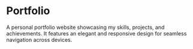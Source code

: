 # Portfolio
A personal portfolio website showcasing my skills, projects, and achievements. It features an elegant and responsive design for seamless navigation across devices.
